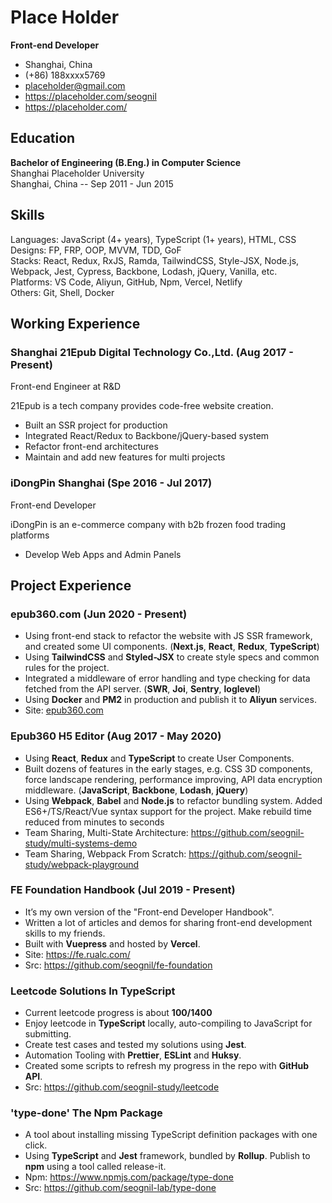 # Place Holder

**Front-end Developer**

- Shanghai, China
- (+86) 188xxxx5769
- placeholder@gmail.com
- <https://placeholder.com/seognil>
- <https://placeholder.com/>

<!-- h2 -->

## Education

**Bachelor of Engineering (B.Eng.) in Computer Science**  
Shanghai Placeholder University  
Shanghai, China -- Sep 2011 - Jun 2015

<!-- h2 -->

## Skills

Languages: JavaScript (4+ years), TypeScript (1+ years), HTML, CSS  
Designs: FP, FRP, OOP, MVVM, TDD, GoF  
Stacks: React, Redux, RxJS, Ramda, TailwindCSS, Style-JSX, Node.js, Webpack, Jest, Cypress, Backbone, Lodash, jQuery, Vanilla, etc.  
Platforms: VS Code, Aliyun, GitHub, Npm, Vercel, Netlify  
Others: Git, Shell, Docker

<!-- h2 -->

## Working Experience

<!-- h3 -->

### Shanghai 21Epub Digital Technology Co.,Ltd. (Aug 2017 - Present)

Front-end Engineer at R&D

21Epub is a tech company provides code-free website creation.

- Built an SSR project for production
- Integrated React/Redux to Backbone/jQuery-based system
- Refactor front-end architectures
- Maintain and add new features for multi projects

<!-- h3 -->

### iDongPin Shanghai (Spe 2016 - Jul 2017)

Front-end Developer

iDongPin is an e-commerce company with b2b frozen food trading platforms

- Develop Web Apps and Admin Panels

<!-- h2 -->

## Project Experience

<!-- h3 -->

### epub360.com (Jun 2020 - Present)

- Using front-end stack to refactor the website with JS SSR framework, and created some UI components. (**Next.js**, **React**, **Redux**, **TypeScript**)
- Using **TailwindCSS** and **Styled-JSX** to create style specs and common rules for the project.
- Integrated a middleware of error handling and type checking for data fetched from the API server. (**SWR**, **Joi**, **Sentry**, **loglevel**)
- Using **Docker** and **PM2** in production and publish it to **Aliyun** services.
- Site: [epub360.com](https://www.epub360.com/)

<!-- h3 -->

### Epub360 H5 Editor (Aug 2017 - May 2020)

- Using **React**, **Redux** and **TypeScript** to create User Components.
- Built dozens of features in the early stages, e.g. CSS 3D components, force landscape rendering, performance improving, API data encryption middleware. (**JavaScript**, **Backbone**, **Lodash**, **jQuery**)
- Using **Webpack**, **Babel** and **Node.js** to refactor bundling system. Added ES6+/TS/React/Vue syntax support for the project. Make rebuild time reduced from minutes to seconds
- Team Sharing, Multi-State Architecture: <https://github.com/seognil-study/multi-systems-demo>
- Team Sharing, Webpack From Scratch: <https://github.com/seognil-study/webpack-playground>

<!-- h3 -->

### FE Foundation Handbook (Jul 2019 - Present)

- It’s my own version of the "Front-end Developer Handbook".
- Written a lot of articles and demos for sharing front-end development skills to my friends.
- Built with **Vuepress** and hosted by **Vercel**.
- Site: <https://fe.rualc.com/>
- Src: <https://github.com/seognil/fe-foundation>

<!-- h3 -->

### Leetcode Solutions In TypeScript

- Current leetcode progress is about **100/1400**
- Enjoy leetcode in **TypeScript** locally, auto-compiling to JavaScript for submitting.
- Create test cases and tested my solutions using **Jest**.
- Automation Tooling with **Prettier**, **ESLint** and **Huksy**.
- Created some scripts to refresh my progress in the repo with **GitHub API**.
- Src: <https://github.com/seognil-study/leetcode>

<!-- h3 -->

### 'type-done' The Npm Package

- A tool about installing missing TypeScript definition packages with one click.
- Using **TypeScript** and **Jest** framework, bundled by **Rollup**. Publish to **npm** using a tool called release-it.
- Npm: <https://www.npmjs.com/package/type-done>
- Src: <https://github.com/seognil-lab/type-done>
